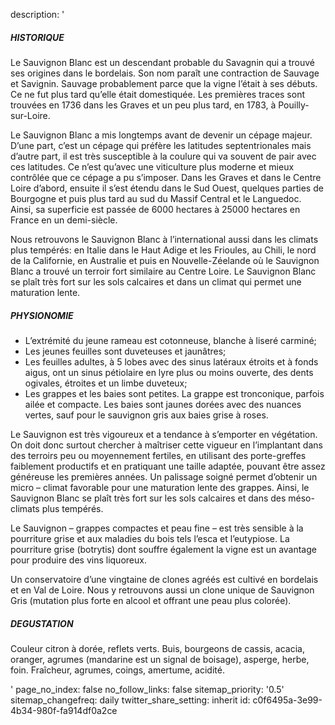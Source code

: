 description: '<h5>HISTORIQUE</h5><p>Le Sauvignon Blanc est un descendant probable du Savagnin qui a trouvé ses origines dans le bordelais. Son nom paraît une contraction de Sauvage et Savignin. Sauvage probablement parce que la vigne l’était à ses débuts. Ce ne fut plus tard qu’elle était domestiquée. Les premières traces sont trouvées en 1736 dans les Graves et un peu plus tard, en 1783, à Pouilly-sur-Loire.</p><p>Le Sauvignon Blanc a mis longtemps avant de devenir un cépage majeur. D’une part, c’est un cépage qui préfère les latitudes septentrionales mais d’autre part, il est très susceptible à la coulure qui va souvent de pair avec ces latitudes. Ce n’est qu’avec une viticulture plus moderne et mieux contrôlée que ce cépage a pu s’imposer. Dans les Graves et dans le Centre Loire d’abord, ensuite il s’est étendu dans le Sud Ouest, quelques parties de Bourgogne et puis plus tard au sud du Massif Central et le Languedoc. Ainsi, sa superficie est passée de 6000 hectares à 25000 hectares en France en un demi-siècle.<br></p><p>Nous retrouvons le Sauvignon Blanc à l’international aussi dans les climats plus tempérés: en Italie dans le Haut Adige et les Frioules, au Chili, le nord de la Californie, en Australie et puis en Nouvelle-Zéelande où le Sauvignon Blanc a trouvé un terroir fort similaire au Centre Loire. Le Sauvignon Blanc se plaît très fort sur les sols calcaires et dans un climat qui permet une maturation lente.<br></p><h5>PHYSIONOMIE</h5><ul><li>L’extrémité du jeune rameau est cotonneuse, blanche à liseré carminé;<br></li><li>Les jeunes feuilles sont duveteuses et jaunâtres;<br></li><li>Les feuilles adultes, à 5 lobes avec des sinus latéraux étroits et à fonds aigus, ont un sinus pétiolaire en lyre plus ou moins ouverte, des dents ogivales, étroites et un limbe duveteux;<br></li><li>Les grappes et les baies sont petites. La grappe est tronconique, parfois ailée et compacte. Les baies sont jaunes dorées avec des nuances vertes, sauf pour le sauvignon gris aux baies grise à roses.<br></li></ul><p>Le Sauvignon est très vigoureux et a tendance à s’emporter en végétation. On doit donc surtout chercher à maîtriser cette vigueur en l’implantant dans des terroirs peu ou moyennement fertiles, en utilisant des porte-greffes faiblement productifs et en pratiquant une taille adaptée, pouvant être assez généreuse les premières années. Un palissage soigné permet d’obtenir un micro – climat favorable pour une maturation lente des grappes. Ainsi, le Sauvignon Blanc se plaît très fort sur les sols calcaires et dans des méso-climats plus tempérés.</p><p>Le Sauvignon – grappes compactes et peau fine – est très sensible à la pourriture grise et aux maladies du bois tels l’esca et l’eutypiose. La pourriture grise (botrytis) dont souffre également la vigne est un avantage pour produire des vins liquoreux.<br></p><p>Un conservatoire d’une vingtaine de clones agréés est cultivé en bordelais et en Val de Loire. Nous y retrouvons aussi un clone unique de Sauvignon Gris (mutation plus forte en alcool et offrant une peau plus colorée).<br></p><h5>DEGUSTATION</h5><p>Couleur citron à dorée, reflets verts. Buis, bourgeons de cassis, acacia, oranger, agrumes (mandarine est un signal de boisage), asperge, herbe, foin. Fraîcheur, agrumes, coings, amertume, acidité.</p>'
page_no_index: false
no_follow_links: false
sitemap_priority: '0.5'
sitemap_changefreq: daily
twitter_share_setting: inherit
id: c0f6495a-3e99-4b34-980f-fa914df0a2ce
